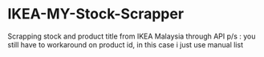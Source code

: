 # IKEA-MY-Stock-Scrapper

Scrapping stock and product title from IKEA Malaysia through API
p/s : you still have to workaround on product id, in this case i just use manual list
